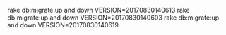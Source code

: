 rake db:migrate:up and down VERSION=20170830140613
rake db:migrate:up and down VERSION=20170830140603
rake db:migrate:up and down VERSION=20170830140619